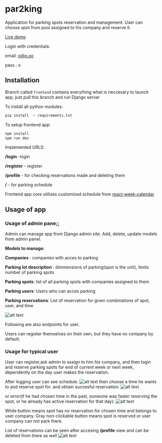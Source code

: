 # par2king

Application for parking spots reservation and management. User can choose spot from pool assigned to his company and reserve it.



[Live demo](15.236.213.16:8000)

Login with credentials:


email: o@o.oo


pass : o



## Installation

Branch called ```frontend``` contains everything what is neccesary to launch app, just pull this branch and run Django server

To install all python modules:

```bash
pip install -r requirements.txt
```

To setup frontend app:

```bash
npm install
npm run dev
```

Implemented URLS:

**/login**		-login

**/register**	- register

**/profile**        - for checking reservations made and deleting them

**/**			- for parking schedule


Frontend app core utilizes customized schedule from  [react-week-calendar](https://github.com/birik/react-week-calendar)



## Usage of app

### Usage of admin pane;;

Admin can manage app from Django admin site. Add, delete, update models from admin panel.


**Models to manage:**

**Companies** :               companies with acces to parking

**Parking lot description** : dimmensions of parking(spot is the unit), limits number of parking spots

**Parking spots**:            list of all parking spots with companies assigned to them

**Parking users**:            Users who can acces parking

**Parking reservations**:     List of reservation for given combinations of spot, user, and time



![alt text](https://i.imgur.com/PVh2nUS.png)

Following are also endpoints for user.

Users can register themselves on their own, but they have no company by default.

### Usage for typical user
 User can register,ask admin to assign to him his company, and then login and reserve parking spots for end of current week or next week, dependently on the day user makes the reservation. 


After logging user can see schedule.
![alt text](https://i.imgur.com/lZgl73e.png) then choose a time he wants to and reserve spot for.
and obtain succesful reservation:
![alt text](https://i.imgur.com/p3HkIh5.png)


or error(if he had chosen time in the past, someone was faster reserving the spot, or he already has active reservation for that day):
![alt text](https://i.imgur.com/p5WaG8p.png)

White button means spot has no reservation for chosen time and belongs to user company.
Gray non-clickable button means spot is reserved or user company can not park there.


List of reservations can be seen after accesing **/profile** view and can be deleted from there as well
![alt text](https://i.imgur.com/qC0aSTm.png)





